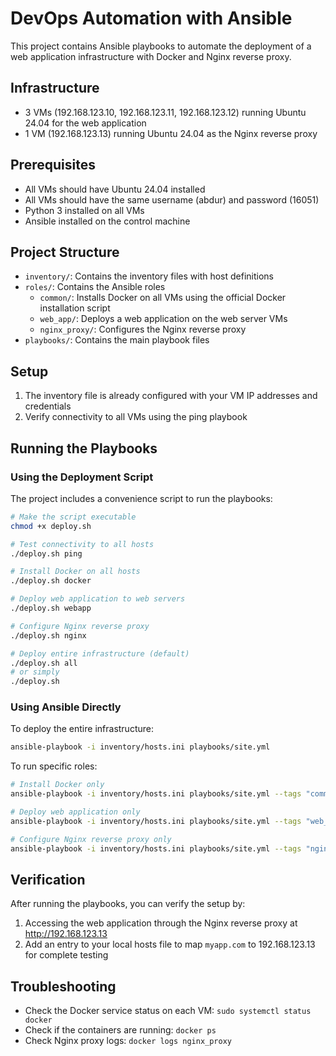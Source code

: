 # DevOps Automation with Ansible

This project contains Ansible playbooks to automate the deployment of a web application infrastructure with Docker and Nginx reverse proxy.

## Infrastructure

- 3 VMs (192.168.123.10, 192.168.123.11, 192.168.123.12) running Ubuntu 24.04 for the web application
- 1 VM (192.168.123.13) running Ubuntu 24.04 as the Nginx reverse proxy

## Prerequisites

- All VMs should have Ubuntu 24.04 installed
- All VMs should have the same username (abdur) and password (16051)
- Python 3 installed on all VMs
- Ansible installed on the control machine

## Project Structure

- `inventory/`: Contains the inventory files with host definitions
- `roles/`: Contains the Ansible roles
  - `common/`: Installs Docker on all VMs using the official Docker installation script
  - `web_app/`: Deploys a web application on the web server VMs
  - `nginx_proxy/`: Configures the Nginx reverse proxy
- `playbooks/`: Contains the main playbook files

## Setup

1. The inventory file is already configured with your VM IP addresses and credentials
2. Verify connectivity to all VMs using the ping playbook

## Running the Playbooks

### Using the Deployment Script

The project includes a convenience script to run the playbooks:

```bash
# Make the script executable
chmod +x deploy.sh

# Test connectivity to all hosts
./deploy.sh ping

# Install Docker on all hosts
./deploy.sh docker

# Deploy web application to web servers
./deploy.sh webapp

# Configure Nginx reverse proxy
./deploy.sh nginx

# Deploy entire infrastructure (default)
./deploy.sh all
# or simply
./deploy.sh
```

### Using Ansible Directly

To deploy the entire infrastructure:

```bash
ansible-playbook -i inventory/hosts.ini playbooks/site.yml
```

To run specific roles:

```bash
# Install Docker only
ansible-playbook -i inventory/hosts.ini playbooks/site.yml --tags "common"

# Deploy web application only
ansible-playbook -i inventory/hosts.ini playbooks/site.yml --tags "web_app"

# Configure Nginx reverse proxy only
ansible-playbook -i inventory/hosts.ini playbooks/site.yml --tags "nginx_proxy"
```

## Verification

After running the playbooks, you can verify the setup by:

1. Accessing the web application through the Nginx reverse proxy at http://192.168.123.13
2. Add an entry to your local hosts file to map `myapp.com` to 192.168.123.13 for complete testing

## Troubleshooting

- Check the Docker service status on each VM: `sudo systemctl status docker`
- Check if the containers are running: `docker ps`
- Check Nginx proxy logs: `docker logs nginx_proxy` 